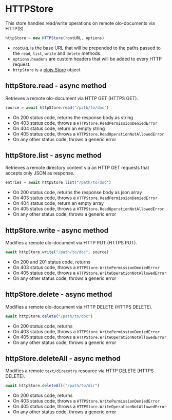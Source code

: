 HTTPStore
============================================================================
This store handles read/write operations on remote olo-documents
via HTTP(S).
```js
httpStore = new HTTPStore(rootURL, options)
```
- `rootURL` is the base URL that will be prepended to the paths passed to
  the `read`, `list`, `write` and `delete` methods.
- `options.headers` are custom headers that will be added to every HTTP
  request.
- `httpStore` is a [olojs.Store](./store.md) object
  
httpStore.read - async method
------------------------------------------------------------------------
Retrieves a remote olo-document via HTTP GET (HTTPS GET).
```js
source = await httpStore.read("/path/to/doc")
```
- On 200 status code, returns the response body as string
- On 403 status code, throws a `HTTPStore.ReadPermissionDeniedError`
- On 404 status code, return an empty string
- On 405 status code, throws a `HTTPStore.ReadOperationNotAllowedError`
- On any other status code, throws a generic error
  
httpStore.list - async method
------------------------------------------------------------------------
Retrieves a remote directory content via an HTTP GET requests that
accepts only JSON as response.
```js
entries = await httpStore.list("/path/to/doc")
```
- On 200 status code, returns the response body as json array
- On 403 status code, throws a `HTTPStore.ReadPermissionDeniedError`
- On 404 status code, return an empty array
- On 405 status code, throws a `HTTPStore.ReadOperationNotAllowedError`
- On any other status code, throws a generic error
  
httpStore.write - async method
------------------------------------------------------------------------
Modifies a remote olo-document via HTTP PUT (HTTPS PUT).
```js
await httpStore.write("/path/to/doc", source)
```
- On 200 and 201 status code, returns
- On 403 status code, throws a `HTTPStore.WritePermissionDeniedError`
- On 405 status code, throws a `HTTPStore.WriteOperationNotAllowedError`
- On any other status code, throws a generic error
  
httpStore.delete - async method
------------------------------------------------------------------------
Modifies a remote olo-document via HTTP DELETE (HTTPS DELETE).
```js
await httpStore.delete("/path/to/doc")
```
- On 200 status code, returns
- On 403 status code, throws a `HTTPStore.WritePermissionDeniedError`
- On 405 status code, throws a `HTTPStore.WriteOperationNotAllowedError`
- On any other status code, throws a generic error
  
httpStore.deleteAll - async method
------------------------------------------------------------------------
Modifies a remote `text/direcotry` resource via HTTP DELETE (HTTPS DELETE).
```js
await httpStore.deleteAll("/path/to/dir")
```
- On 200 status code, returns
- On 403 status code, throws a `HTTPStore.WritePermissionDeniedError`
- On 405 status code, throws a `HTTPStore.WriteOperationNotAllowedError`
- On any other status code, throws a generic error
  

